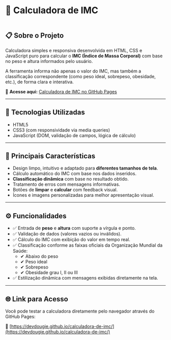 <!---  --->

# 🧮 Calculadora de IMC

<div align="center">
  <img src="">
</div>

## 📋 Sobre o Projeto

Calculadora simples e responsiva desenvolvida em HTML, CSS e JavaScript puro para calcular o **IMC (Índice de Massa Corporal)** com base no peso e altura informados pelo usuário.

A ferramenta informa não apenas o valor do IMC, mas também a classificação correspondente (como peso ideal, sobrepeso, obesidade, etc.), de forma clara e interativa.

🔗 **Acesse aqui:** [Calculadora de IMC no GitHub Pages](https://devdougie.github.io/calculadora-de-imc/)

---

## 🚀 Tecnologias Utilizadas

- HTML5
- CSS3 (com responsividade via media queries)
- JavaScript (DOM, validação de campos, lógica de cálculo)

---

## 🎯 Principais Características

- Design limpo, intuitivo e adaptado para **diferentes tamanhos de tela**.
- Cálculo automático do IMC com base nos dados inseridos.
- **Classificação dinâmica** com base no resultado obtido.
- Tratamento de erros com mensagens informativas.
- Botões de **limpar** e **calcular** com feedback visual.
- Ícones e imagens personalizadas para melhor apresentação visual.

---

## ⚙️ Funcionalidades

- ✅ Entrada de **peso** e **altura** com suporte a vírgula e ponto.
- ✅ Validação de dados (valores vazios ou inválidos).
- ✅ Cálculo do IMC com exibição do valor em tempo real.
- ✅ Classificação conforme as faixas oficiais da Organização Mundial da Saúde:
  - ✔ Abaixo do peso
  - ✔ Peso ideal
  - ✔ Sobrepeso
  - ✔ Obesidade grau I, II ou III
- ✅ Estilização dinâmica com mensagens exibidas diretamente na tela.

---

## 🌐 Link para Acesso

Você pode testar a calculadora diretamente pelo navegador através do GitHub Pages:

🔗 [https://devdougie.github.io/calculadora-de-imc/](https://devdougie.github.io/calculadora-de-imc/)
